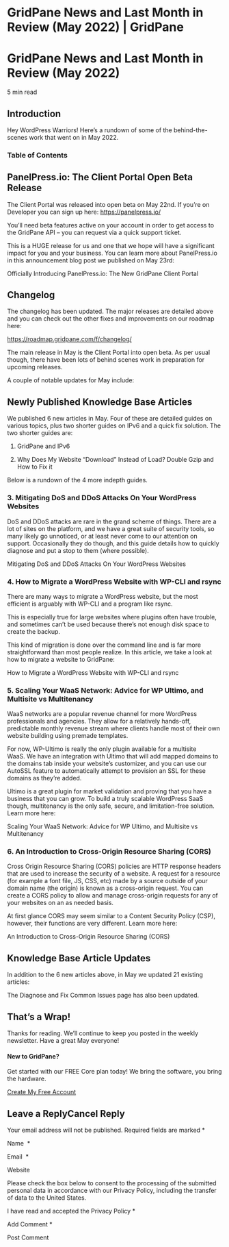 # GridPane News and Last Month in Review (May 2022) | GridPane

# GridPane News and Last Month in Review (May 2022)

 

5 min read 

 

## Introduction

Hey WordPress Warriors! Here’s a rundown of some of the behind-the-scenes work that went on in May 2022.

### Table of Contents

 

## PanelPress.io: The Client Portal Open Beta Release

The Client Portal was released into open beta on May 22nd. If you’re on Developer you can sign up here: https://panelpress.io/

You’ll need beta features active on your account in order to get access to the GridPane API – you can request via a quick support ticket.

This is a HUGE release for us and one that we hope will have a significant impact for you and your business. You can learn more about PanelPress.io in this announcement blog post we published on May 23rd:

Officially Introducing PanelPress.io: The New GridPane Client Portal

 

## Changelog

The changelog has been updated. The major releases are detailed above and you can check out the other fixes and improvements on our roadmap here:

https://roadmap.gridpane.com/f/changelog/

The main release in May is the Client Portal into open beta. As per usual though, there have been lots of behind scenes work in preparation for upcoming releases.

A couple of notable updates for May include:

 

## Newly Published Knowledge Base Articles

We published 6 new articles in May. Four of these are detailed guides on various topics, plus two shorter guides on IPv6 and a quick fix solution. The two shorter guides are:

1. GridPane and IPv6

2. Why Does My Website “Download” Instead of Load? Double Gzip and How to Fix it

Below is a rundown of the 4 more indepth guides.

 

### 3. Mitigating DoS and DDoS Attacks On Your WordPress Websites

DoS and DDoS attacks are rare in the grand scheme of things. There are a lot of sites on the platform, and we have a great suite of security tools, so many likely go unnoticed, or at least never come to our attention on support. Occasionally they do though, and this guide details how to quickly diagnose and put a stop to them (where possible).

Mitigating DoS and DDoS Attacks On Your WordPress Websites

 

### 4. How to Migrate a WordPress Website with WP-CLI and rsync

There are many ways to migrate a WordPress website, but the most efficient is arguably with WP-CLI and a program like rsync.

This is especially true for large websites where plugins often have trouble, and sometimes can’t be used because there’s not enough disk space to create the backup.

This kind of migration is done over the command line and is far more straightforward than most people realize. In this article, we take a look at how to migrate a website to GridPane:

How to Migrate a WordPress Website with WP-CLI and rsync

 

### 5. Scaling Your WaaS Network: Advice for WP Ultimo, and Multisite vs Multitenancy

WaaS networks are a popular revenue channel for more WordPress professionals and agencies. They allow for a relatively hands-off, predictable monthly revenue stream where clients handle most of their own website building using premade templates.

For now, WP-Ultimo is really the only plugin available for a multisite WaaS. We have an integration with Ultimo that will add mapped domains to the domains tab inside your website’s customizer, and you can use our AutoSSL feature to automatically attempt to provision an SSL for these domains as they’re added.

Ultimo is a great plugin for market validation and proving that you have a business that you can grow. To build a truly scalable WordPress SaaS though, multitenancy is the only safe, secure, and limitation-free solution. Learn more here:

Scaling Your WaaS Network: Advice for WP Ultimo, and Multisite vs Multitenancy

 

### 6. An Introduction to Cross-Origin Resource Sharing (CORS)

Cross Origin Resource Sharing (CORS) policies are HTTP response headers that are used to increase the security of a website. A request for a resource (for example a font file, JS, CSS, etc) made by a source outside of your domain name (the origin) is known as a cross-origin request. You can create a CORS policy to allow and manage cross-origin requests for any of your websites on an as needed basis.

At first glance CORS may seem similar to a Content Security Policy (CSP), however, their functions are very different. Learn more here:

An Introduction to Cross-Origin Resource Sharing (CORS)

 

## Knowledge Base Article Updates

In addition to the 6 new articles above, in May we updated 21 existing articles:

The Diagnose and Fix Common Issues page has also been updated.

 

## That’s a Wrap!

Thanks for reading. We’ll continue to keep you posted in the weekly newsletter. Have a great May everyone!

 

 

#### New to GridPane?

Get started with our FREE Core plan today! We bring the software, you bring the hardware.

[Create My Free Account](https://gridpane.com/checkout/?plan=core)

## Leave a ReplyCancel Reply

Your email address will not be published. Required fields are marked *

Name  *

Email  *

Website

Please check the box below to consent to the processing of the submitted personal data in accordance with our Privacy Policy, including the transfer of data to the United States.

I have read and accepted the Privacy Policy
		 *

Add Comment *

Post Comment

 

 